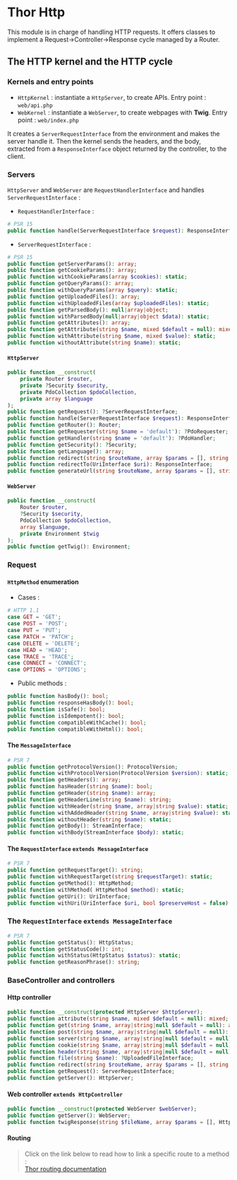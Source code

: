 # Thor Http

This module is in charge of handling HTTP requests. It offers classes to implement a Request->Controller->Response cycle
managed by a Router.

## The HTTP kernel and the HTTP cycle

### Kernels and entry points

* ```HttpKernel``` : instantiate a ```HttpServer```, to create APIs. Entry point : ```web/api.php```
* ```WebKernel``` : instantiate a ```WebServer```, to create webpages with **Twig**. Entry point : ```web/index.php```

It creates a ```ServerRequestInterface``` from the environment and makes the server handle it. Then the kernel sends the
headers, and the body, extracted from a ```ResponseInterface``` object returned by the controller, to the client.

### Servers

```HttpServer``` and ```WebServer``` are ```RequestHandlerInterface``` and handles ```ServerRequestInterface``` :

* ```RequestHandlerInterface``` :

```php
# PSR 15
public function handle(ServerRequestInterface $request): ResponseInterface;
```

* ```ServerRequestInterface``` :

```php
# PSR 15
public function getServerParams(): array;
public function getCookieParams(): array;
public function withCookieParams(array $cookies): static;
public function getQueryParams(): array;
public function withQueryParams(array $query): static;
public function getUploadedFiles(): array;
public function withUploadedFiles(array $uploadedFiles): static;
public function getParsedBody(): null|array|object;
public function withParsedBody(null|array|object $data): static;
public function getAttributes(): array;
public function getAttribute(string $name, mixed $default = null): mixed;
public function withAttribute(string $name, mixed $value): static;
public function withoutAttribute(string $name): static;
```

#### ```HttpServer```

```php
public function __construct(
    private Router $router,
    private ?Security $security,
    private PdoCollection $pdoCollection,
    private array $language
);
public function getRequest(): ?ServerRequestInterface;
public function handle(ServerRequestInterface $request): ResponseInterface;
public function getRouter(): Router;
public function getRequester(string $name = 'default'): ?PdoRequester;
public function getHandler(string $name = 'default'): ?PdoHandler;
public function getSecurity(): ?Security;
public function getLanguage(): array;
public function redirect(string $routeName, array $params = [], string $queryString = ''): ResponseInterface;
public function redirectTo(UriInterface $uri): ResponseInterface;
public function generateUrl(string $routeName, array $params = [], string $queryString = ''): UriInterface;
```

#### ```WebServer```

```php
public function __construct(
    Router $router,
    ?Security $security,
    PdoCollection $pdoCollection,
    array $language,
    private Environment $twig
);
public function getTwig(): Environment;
```

### Request

#### ```HttpMethod``` enumeration

* Cases :

```php
# HTTP 1.1
case GET = 'GET';
case POST = 'POST';
case PUT = 'PUT';
case PATCH = 'PATCH';
case DELETE = 'DELETE';
case HEAD = 'HEAD';
case TRACE = 'TRACE';
case CONNECT = 'CONNECT';
case OPTIONS = 'OPTIONS';
```

* Public methods :

```php
public function hasBody(): bool;
public function responseHasBody(): bool;
public function isSafe(): bool;
public function isIdempotent(): bool;
public function compatibleWithCache(): bool;
public function compatibleWithHtml(): bool;
```

#### The ```MessageInterface```

```php
# PSR 7
public function getProtocolVersion(): ProtocolVersion;
public function withProtocolVersion(ProtocolVersion $version): static;
public function getHeaders(): array;
public function hasHeader(string $name): bool;
public function getHeader(string $name): array;
public function getHeaderLine(string $name): string;
public function withHeader(string $name, array|string $value): static;
public function withAddedHeader(string $name, array|string $value): static;
public function withoutHeader(string $name): static;
public function getBody(): StreamInterface;
public function withBody(StreamInterface $body): static;
```

#### The ```RequestInterface``` ```extends MessageInterface```

```php
# PSR 7
public function getRequestTarget(): string;
public function withRequestTarget(string $requestTarget): static;
public function getMethod(): HttpMethod;
public function withMethod( HttpMethod $method): static;
public function getUri(): UriInterface;
public function withUri(UriInterface $uri, bool $preserveHost = false) : static;
```

### The ```RequestInterface``` ```extends MessageInterface```

```php
# PSR 7
public function getStatus(): HttpStatus;
public function getStatusCode(): int;
public function withStatus(HttpStatus $status): static;
public function getReasonPhrase(): string;
```

### BaseController and controllers

#### Http controller

```php
public function __construct(protected HttpServer $httpServer);
public function attribute(string $name, mixed $default = null): mixed;
public function get(string $name, array|string|null $default = null): array|string|null;
public function post(string $name, array|string|null $default = null): array|string|null;
public function server(string $name, array|string|null $default = null): array|string|null;
public function cookie(string $name, array|string|null $default = null): array|string|null;
public function header(string $name, array|string|null $default = null): array|string|null;
public function file(string $name): ?UploadedFileInterface;
public function redirect(string $routeName, array $params = [], string $queryString = ''): Response;
public function getRequest(): ServerRequestInterface;
public function getServer(): HttpServer;
```

#### Web controller ```extends HttpController```

```php
public function __construct(protected WebServer $webServer);
public function getServer(): WebServer;
public function twigResponse(string $fileName, array $params = [], HttpStatus $status = HttpStatus::OK, array $headers = []): Response;
```

#### Routing

> Click on the link below to read how to link a specific route to a method :  
> [Thor routing documentation](thor_routing.md)
